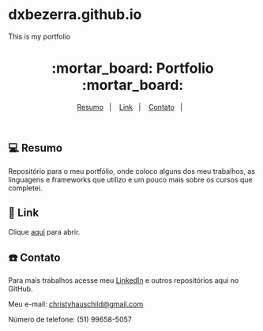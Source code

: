 # dxbezerra.github.io
This is my portfolio

<h1 align="center">
  :mortar_board: Portfolio :mortar_board:
</h1>

<p align="center">
<a href="#-projeto">Resumo</a>&nbsp;&nbsp;&nbsp;|&nbsp;&nbsp;&nbsp;
  <a href="#rocket-tecnologias">Link</a>&nbsp;&nbsp;&nbsp;|&nbsp;&nbsp;&nbsp;  
  <a href="#-layout">Contato</a>&nbsp;&nbsp;&nbsp;|&nbsp;&nbsp;&nbsp;
</p>

<br>

## 💻 Resumo

Repositório para o meu portfólio, onde coloco alguns dos meu trabalhos, as linguagens e frameworks que utilizo e um pouco mais sobre os cursos que completei.


## :rocket: Link

Clique [aqui](https://christyschott.github.io/portfolio.github.io/) para abrir.

## :telephone: Contato

Para mais trabalhos acesse meu [LinkedIn](https://www.linkedin.com/in/christy-hauschild-0757431a4/) e outros repositórios aqui no GitHub. 

Meu e-mail: christyhauschild@gmail.com

Número de telefone: (51) 99658-5057
